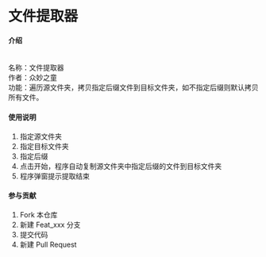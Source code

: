 # 文件提取器

#### 介绍
<br>名称：文件提取器
<br>作者：众妙之童
<br>功能：遍历源文件夹，拷贝指定后缀文件到目标文件夹，如不指定后缀则默认拷贝所有文件。


#### 使用说明

1. 指定源文件夹
2. 指定目标文件夹
3. 指定后缀
4. 点击开始，程序自动复制源文件夹中指定后缀的文件到目标文件夹
5. 程序弹窗提示提取结束

#### 参与贡献

1. Fork 本仓库
2. 新建 Feat_xxx 分支
3. 提交代码
4. 新建 Pull Request